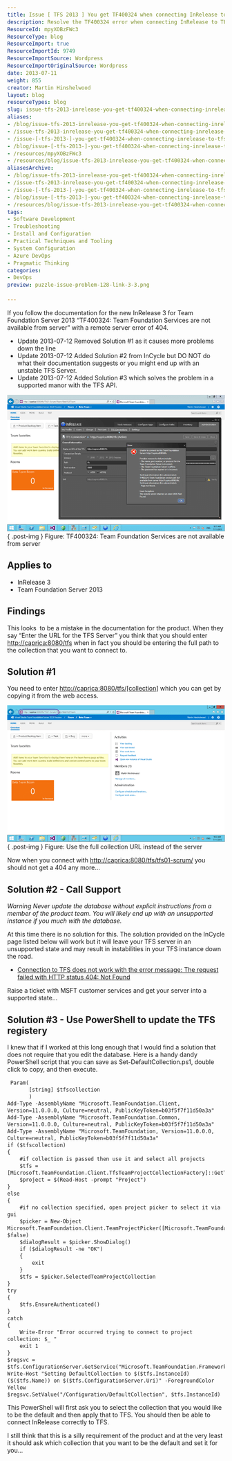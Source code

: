 ```yaml
---
title: Issue [ TFS 2013 ] You get TF400324 when connecting InRelease to TFS
description: Resolve the TF400324 error when connecting InRelease to TFS 2013 with effective solutions and PowerShell scripts. Get your TFS running smoothly!
ResourceId: mpyXOBzFWc3
ResourceType: blog
ResourceImport: true
ResourceImportId: 9749
ResourceImportSource: Wordpress
ResourceImportOriginalSource: Wordpress
date: 2013-07-11
weight: 855
creator: Martin Hinshelwood
layout: blog
resourceTypes: blog
slug: issue-tfs-2013-inrelease-you-get-tf400324-when-connecting-inrelease-to-tfs
aliases:
- /blog/issue-tfs-2013-inrelease-you-get-tf400324-when-connecting-inrelease-to-tfs
- /issue-tfs-2013-inrelease-you-get-tf400324-when-connecting-inrelease-to-tfs
- /issue-[-tfs-2013-]-you-get-tf400324-when-connecting-inrelease-to-tfs
- /blog/issue-[-tfs-2013-]-you-get-tf400324-when-connecting-inrelease-to-tfs
- /resources/mpyXOBzFWc3
- /resources/blog/issue-tfs-2013-inrelease-you-get-tf400324-when-connecting-inrelease-to-tfs
aliasesArchive:
- /blog/issue-tfs-2013-inrelease-you-get-tf400324-when-connecting-inrelease-to-tfs
- /issue-tfs-2013-inrelease-you-get-tf400324-when-connecting-inrelease-to-tfs
- /issue-[-tfs-2013-]-you-get-tf400324-when-connecting-inrelease-to-tfs
- /blog/issue-[-tfs-2013-]-you-get-tf400324-when-connecting-inrelease-to-tfs
- /resources/blog/issue-tfs-2013-inrelease-you-get-tf400324-when-connecting-inrelease-to-tfs
tags:
- Software Development
- Troubleshooting
- Install and Configuration
- Practical Techniques and Tooling
- System Configuration
- Azure DevOps
- Pragmatic Thinking
categories:
- DevOps
preview: puzzle-issue-problem-128-link-3-3.png

---
```

If you follow the documentation for the new InRelease 3 for Team Foundation Server 2013 “TF400324: Team Foundation Services are not available from server” with a remote server error of 404.

- Update 2013-07-12 Removed Solution #1 as it causes more problems down the line
- Update 2013-07-12 Added Solution #2 from InCycle but DO NOT do what their documentation suggests or you might end up with an unstable TFS Server.
- Update 2013-07-12 Added Solution #3 which solves the problem in a supported manor with the TFS API.

![image](images/image12-1-1.png "image")  
{ .post-img }
Figure: TF400324: Team Foundation Services are not available from server

## Applies to

- InRelease 3
- Team Foundation Server 2013

## Findings

This looks  to be a mistake in the documentation for the product. When they say “Enter the URL for the TFS Server” you think that you should enter [http://caprica:8080/tfs](http://caprica:8080/tfs) when in fact you should be entering the full path to the collection that you want to connect to.

## Solution #1

You need to enter [http://caprica:8080/tfs/\[collection](http://caprica:8080/tfs/[collection)\] which you can get by copying it from the web access.

![image](images/image13-2-2.png "image")  
{ .post-img }
Figure: Use the full collection URL instead of the server

Now when you connect with [http://caprica:8080/tfs/tfs01-scrum/](http://caprica:8080/tfs/tfs01-scrum/) you should not get a 404 any more…

## Solution #2 - Call Support

_Warning Never update the database without explicit instructions from a member of the product team. You will likely end up with an unsupported instance if you much with the database._

At this time there is no solution for this. The solution provided on the InCycle page listed below will work but it will leave your TFS server in an unsupported state and may result in instabilities in your TFS instance down the road.

- [Connection to TFS does not work with the error message: The request failed with HTTP status 404: Not Found](http://support.inreleasesoftware.com/entries/24792942)

Raise a ticket with MSFT customer services and get your server into a supported state…

## Solution #3 - Use PowerShell to update the TFS registery

I knew that if I worked at this long enough that I would find a solution that does not require that you edit the database. Here is a handy dandy PowerShell script that you can save as Set-DefaultCollection.ps1, double click to copy, and then execute.

```
 Param(
       [string] $tfscollection
       )
Add-Type -AssemblyName "Microsoft.TeamFoundation.Client, Version=11.0.0.0, Culture=neutral, PublicKeyToken=b03f5f7f11d50a3a"
Add-Type -AssemblyName "Microsoft.TeamFoundation.Common, Version=11.0.0.0, Culture=neutral, PublicKeyToken=b03f5f7f11d50a3a"
Add-Type -AssemblyName "Microsoft.TeamFoundation, Version=11.0.0.0, Culture=neutral, PublicKeyToken=b03f5f7f11d50a3a"
if ($tfscollection)
{
    #if collection is passed then use it and select all projects
    $tfs = [Microsoft.TeamFoundation.Client.TfsTeamProjectCollectionFactory]::GetTeamProjectCollection($CollectionUrlParam)
    $project = $(Read-Host -prompt "Project")
}
else
{
    #if no collection specified, open project picker to select it via gui
    $picker = New-Object Microsoft.TeamFoundation.Client.TeamProjectPicker([Microsoft.TeamFoundation.Client.TeamProjectPickerMode]::NoProject, $false)
    $dialogResult = $picker.ShowDialog()
    if ($dialogResult -ne "OK")
    {
        exit
    }
    $tfs = $picker.SelectedTeamProjectCollection
}
try
{
    $tfs.EnsureAuthenticated()
}
catch
{
    Write-Error "Error occurred trying to connect to project collection: $_ "
    exit 1
}
$regsvc = $tfs.ConfigurationServer.GetService("Microsoft.TeamFoundation.Framework.Client.ITeamFoundationRegistry");
Write-Host "Setting DefaultCollection to $($tfs.InstanceId)($($tfs.Name)) on $($tfs.ConfigurationServer.Uri)" -ForegroundColor Yellow
$regsvc.SetValue("/Configuration/DefaultCollection", $tfs.InstanceId)
```

This PowerShell will first ask you to select the collection that you would like to be the default and then apply that to TFS. You should then be able to connect InRelease correctly to TFS.

I still think that this is a silly requirement of the product and at the very least it should ask which collection that you want to be the default and set it for you...
